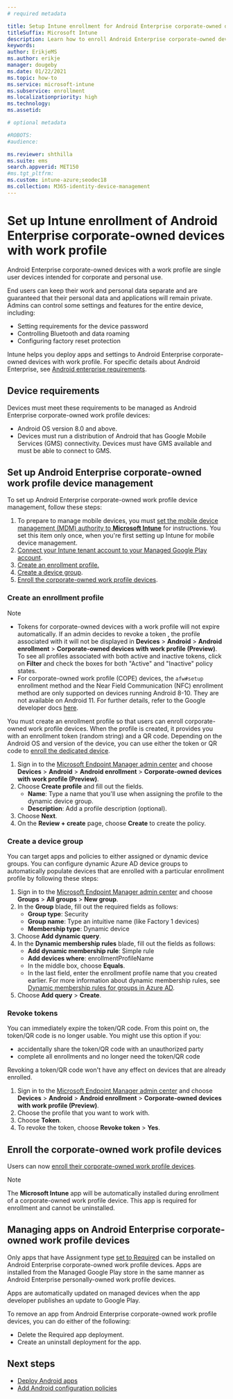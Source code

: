 ```yaml
---
# required metadata

title: Setup Intune enrollment for Android Enterprise corporate-owned devices with corporate-owned work profile
titleSuffix: Microsoft Intune
description: Learn how to enroll Android Enterprise corporate-owned devices with work profile in Intune.
keywords:
author: ErikjeMS 
ms.author: erikje
manager: dougeby
ms.date: 01/22/2021
ms.topic: how-to
ms.service: microsoft-intune
ms.subservice: enrollment
ms.localizationpriority: high
ms.technology:
ms.assetid: 

# optional metadata

#ROBOTS:
#audience:

ms.reviewer: shthilla
ms.suite: ems
search.appverid: MET150
#ms.tgt_pltfrm:
ms.custom: intune-azure;seodec18
ms.collection: M365-identity-device-management
---
```


# Set up Intune enrollment of Android Enterprise corporate-owned devices with work profile

Android Enterprise corporate-owned devices with a work profile are single user devices intended for corporate and personal use.

End users can keep their work and personal data separate and are guaranteed that their personal data and applications will remain private. Admins can control some settings and features for the entire device, including:

- Setting requirements for the device password
- Controlling Bluetooth and data roaming
- Configuring factory reset protection

Intune helps you deploy apps and settings to Android Enterprise corporate-owned devices with work profile. For specific details about Android Enterprise, see [Android enterprise requirements](https://support.google.com/work/android/answer/6174145?hl=en&ref_topic=6151012).

## Device requirements

Devices must meet these requirements to be managed as Android Enterprise corporate-owned work profile devices:

- Android OS version 8.0 and above.
- Devices must run a distribution of Android that has Google Mobile Services (GMS) connectivity. Devices must have GMS available and must be able to connect to GMS.

## Set up Android Enterprise corporate-owned work profile device management

To set up Android Enterprise corporate-owned work profile device management, follow these steps:

1. To prepare to manage mobile devices, you must [set the mobile device management (MDM) authority to **Microsoft Intune**](../fundamentals/mdm-authority-set.md) for instructions. You set this item only once, when you're first setting up Intune for mobile device management.
2. [Connect your Intune tenant account to your Managed Google Play account](connect-intune-android-enterprise.md).
3. [Create an enrollment profile.](#create-an-enrollment-profile)
4. [Create a device group](#create-a-device-group).
5. [Enroll the corporate-owned work profile devices](#enroll-the-corporate-owned-work-profile-devices).

### Create an enrollment profile

> [!NOTE]
> - Tokens for corporate-owned devices with a work profile will not expire automatically. If an admin decides to revoke a token , the profile associated with it will not be displayed in **Devices** > **Android** > **Android enrollment** > **Corporate-owned devices with work profile (Preview)**. To see all profiles associated with both active and inactive tokens, click on **Filter** and check the boxes for both "Active" and "Inactive" policy states.
> - For corporate-owned work profile (COPE) devices, the `afw#setup` enrollment method and the Near Field Communication (NFC) enrollment method are only supported on devices running Android 8-10. They are not available on Android 11. For further details, refer to the Google developer docs [here](https://developers.google.com/android/management/provision-device#company-owned_devices_for_work_and_personal_use:~:text=Note%3A%20DPC%20identifier%20method%20only%20supports%20full%20device%20management%20provisioning%20and%20cannot%20be%20used%20for%20corporate%2Downed%2C%20personally%20enabled,(COPE)%20provisioning%20on%20Android%2011%20devices.,-Company%2Downed).

You must create an enrollment profile so that users can enroll corporate-owned work profile devices. When the profile is created, it provides you with an enrollment token (random string) and a QR code. Depending on the Android OS and version of the device, you can use either the token or QR code to [enroll the dedicated device](#enroll-the-corporate-owned-work-profile-devices).

1. Sign in to the [Microsoft Endpoint Manager admin center](https://go.microsoft.com/fwlink/?linkid=2109431) and choose **Devices** > **Android** > **Android enrollment** > **Corporate-owned devices with work profile (Preview)**.
2. Choose **Create profile** and fill out the fields.
    - **Name**: Type a name that you'll use when assigning the profile to the dynamic device group.
    - **Description**: Add a profile description (optional).
3. Choose **Next**.
5. On the **Review + create** page, choose **Create** to create the policy.

### Create a device group

You can target apps and policies to either assigned or dynamic device groups. You can configure dynamic Azure AD device groups to automatically populate devices that are enrolled with a particular enrollment profile by following these steps:

1. Sign in to the [Microsoft Endpoint Manager admin center](https://go.microsoft.com/fwlink/?linkid=2109431) and choose **Groups** > **All groups** > **New group**.
2. In the **Group** blade, fill out the required fields as follows:
    - **Group type**: Security
    - **Group name**: Type an intuitive name (like Factory 1 devices)
    - **Membership type**: Dynamic device
3. Choose **Add dynamic query**.
4. In the **Dynamic membership rules** blade, fill out the fields as follows:
    - **Add dynamic membership rule**: Simple rule
    - **Add devices where**: enrollmentProfileName
    - In the middle box, choose **Equals**.
    - In the last field, enter the enrollment profile name that you created earlier.
    For more information about dynamic membership rules, see [Dynamic membership rules for groups in Azure AD](/azure/active-directory/users-groups-roles/groups-dynamic-membership). 
5. Choose **Add query** > **Create**.

### Revoke tokens

You can immediately expire the token/QR code. From this point on, the token/QR code is no longer usable. You might use this option if you:
  - accidentally share the token/QR code with an unauthorized party
  - complete all enrollments and no longer need the token/QR code

Revoking a token/QR code won't have any effect on devices that are already enrolled.

1. Sign in to the [Microsoft Endpoint Manager admin center](https://go.microsoft.com/fwlink/?linkid=2109431) and choose **Devices** > **Android** > **Android enrollment** > **Corporate-owned devices with work profile (Preview)**.
2. Choose the profile that you want to work with.
3. Choose **Token**.
5. To revoke the token, choose **Revoke token** > **Yes**.

## Enroll the corporate-owned work profile devices

Users can now [enroll their corporate-owned work profile devices](android-dedicated-devices-fully-managed-enroll.md).

> [!NOTE]
> The **Microsoft Intune** app will be automatically installed during enrollment of a corporate-owned work profile device.  This app is required for enrollment and cannot be uninstalled. 

## Managing apps on Android Enterprise corporate-owned work profile devices

Only apps that have Assignment type [set to Required](../apps/apps-deploy.md#assign-an-app) can be installed on Android Enterprise corporate-owned work profile devices. Apps are installed from the Managed Google Play store in the same manner as Android Enterprise personally-owned work profile devices.

Apps are automatically updated on managed devices when the app developer publishes an update to Google Play.

To remove an app from Android Enterprise corporate-owned work profile devices, you can do either of the following:
- Delete the Required app deployment.
- Create an uninstall deployment for the app.

## Next steps
- [Deploy Android apps](../apps/apps-deploy.md)
- [Add Android configuration policies](../configuration/device-profiles.md)

